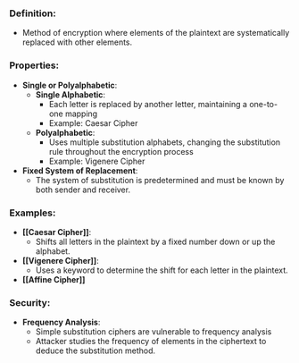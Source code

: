 ### Definition:
- Method of encryption where elements of the plaintext are systematically replaced with other elements.
### Properties:
- **Single or Polyalphabetic**:
	- **Single Alphabetic**:
		- Each letter is replaced by another letter, maintaining a one-to-one mapping 
		- Example: Caesar Cipher
	- **Polyalphabetic**: 
		- Uses multiple substitution alphabets, changing the substitution rule throughout the encryption process 
		- Example: Vigenere Cipher
- **Fixed System of Replacement**: 
	- The system of substitution is predetermined and must be known by both sender and receiver.
### Examples:
- **[[Caesar Cipher]]**: 
	- Shifts all letters in the plaintext by a fixed number down or up the alphabet.
- **[[Vigenere Cipher]]**: 
	 - Uses a keyword to determine the shift for each letter in the plaintext.
 - **[[Affine Cipher]]**
### Security:
- **Frequency Analysis**: 
	- Simple substitution ciphers are vulnerable to frequency analysis
	- Attacker studies the frequency of elements in the ciphertext to deduce the substitution method.